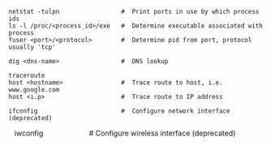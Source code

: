     netstat -tulpn                 #  Print ports in use by which process ids
    ls -l /proc/<process_id>/exe   #  Determine executable associated with process
    fuser <port>/<protocol>        #  Determine pid from port, protocol usually 'tcp' 

    dig <dns-name>                 #  DNS lookup
    
    traceroute
    host <hostname>                #  Trace route to host, i.e. www.google.com
    host <i.p>                     #  Trace route to IP address
    
    ifconfig                       #  Configure network interface   (deprecated)
    iwconfig                       #  Configure wireless interface  (deprecated)
